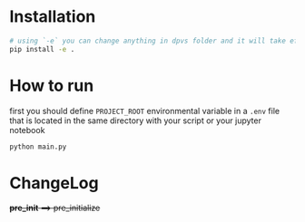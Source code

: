 # Installation
```bash
# using `-e` you can change anything in dpvs folder and it will take effect immediately
pip install -e .
```


# How to run

first you should define `PROJECT_ROOT` environmental variable in a `.env` file that is located in the same directory with your script or your jupyter notebook

```sh
python main.py
```


# ChangeLog

~~__pre_init__ ==> pre_initialize~~
